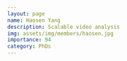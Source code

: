 ```yaml
---
layout: page
name: Haosen Yang
description: Scalable video analysis
img: assets/img/members/haosen.jpg
importance: 94
category: PhDs
---
```

